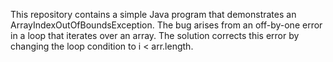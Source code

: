 This repository contains a simple Java program that demonstrates an ArrayIndexOutOfBoundsException.  The bug arises from an off-by-one error in a loop that iterates over an array. The solution corrects this error by changing the loop condition to i < arr.length.
